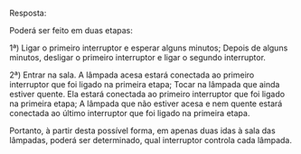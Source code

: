 Resposta:

Poderá ser feito em duas etapas:

1ª) Ligar o primeiro interruptor e esperar alguns minutos;
Depois de alguns minutos, desligar o primeiro interruptor e ligar o segundo interruptor.

2ª) Entrar na sala. A lâmpada acesa estará conectada ao primeiro interruptor que foi ligado na primeira etapa;
Tocar na lâmpada que ainda estiver quente. Ela estará conectada ao primeiro interruptor que foi ligado na primeira etapa;
A lâmpada que não estiver acesa e nem quente estará conectada ao último interruptor que foi ligado na primeira etapa.

Portanto, à partir desta possível forma, em apenas duas idas à sala das lâmpadas, poderá ser determinado, qual interruptor controla cada lâmpada.
